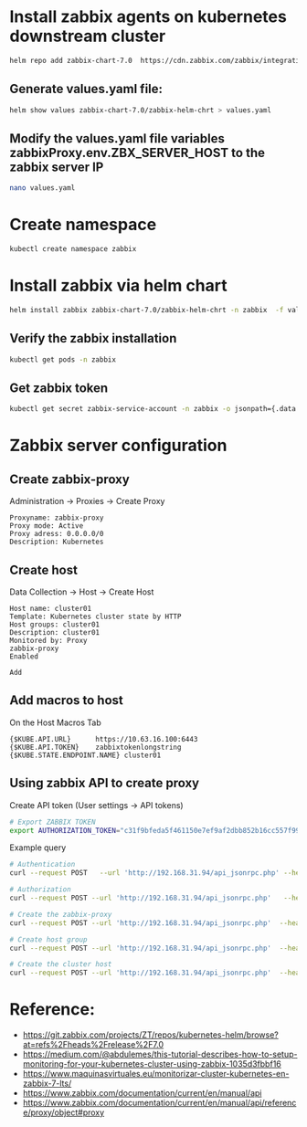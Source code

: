 # Install zabbix agents on kubernetes downstream cluster

```sh
helm repo add zabbix-chart-7.0  https://cdn.zabbix.com/zabbix/integrations/kubernetes-helm/7.0
```

## Generate values.yaml file:
```sh
helm show values zabbix-chart-7.0/zabbix-helm-chrt > values.yaml
```

## Modify the values.yaml file variables zabbixProxy.env.ZBX_SERVER_HOST to the zabbix server IP
```sh
nano values.yaml
```

# Create namespace
```sh
kubectl create namespace zabbix
```
# Install zabbix via helm chart
```sh
helm install zabbix zabbix-chart-7.0/zabbix-helm-chrt -n zabbix  -f values.yaml
```
## Verify the zabbix installation
```sh
kubectl get pods -n zabbix
```

## Get zabbix token
```sh
kubectl get secret zabbix-service-account -n zabbix -o jsonpath={.data.token} | base64 -d
```

# Zabbix server configuration

## Create zabbix-proxy
Administration -> Proxies -> Create Proxy
```
Proxyname: zabbix-proxy
Proxy mode: Active
Proxy adress: 0.0.0.0/0
Description: Kubernetes
```

## Create host
Data Collection -> Host -> Create Host
```
Host name: cluster01
Template: Kubernetes cluster state by HTTP
Host groups: cluster01
Description: cluster01
Monitored by: Proxy
zabbix-proxy
Enabled

Add
```
## Add macros to host
On the Host Macros Tab
```
{$KUBE.API.URL}      https://10.63.16.100:6443
{$KUBE.API.TOKEN}    zabbixtokenlongstring
{$KUBE.STATE.ENDPOINT.NAME} cluster01
```

## Using zabbix API to create proxy
Create API token (User settings -> API tokens)
```sh
# Export ZABBIX TOKEN
export AUTHORIZATION_TOKEN="c31f9bfeda5f461150e7ef9af2dbb852b16cc557f99bacbe1e94f31e2f1c80ae"
```
Example query
```sh
# Authentication
curl --request POST   --url 'http://192.168.31.94/api_jsonrpc.php' --header 'Content-Type: application/json-rpc'  --data '{"jsonrpc":"2.0","method":"user.login","params":{"username":"Admin","password":"zabbix"},"id":1}'

# Authorization
curl --request POST --url 'http://192.168.31.94/api_jsonrpc.php'   --header 'Authorization: Bearer 5245108ef55cc9326829e7acbd20d124'

# Create the zabbix-proxy
curl --request POST --url 'http://192.168.31.94/api_jsonrpc.php'  --header "Authorization: Bearer ${AUTHORIZATION_TOKEN}" --header 'Content-Type: application/json-rpc' --data '{"jsonrpc":"2.0","method":"proxy.create","params":{"name":"zabbix-proxy","operating_mode":"0", "allowed_addresses":"0.0.0.0/0", "description":"kubernetes cluster01 proxy"},"id":1}'

# Create host group
curl --request POST --url 'http://192.168.31.94/api_jsonrpc.php'  --header "Authorization: Bearer ${AUTHORIZATION_TOKEN}" --header 'Content-Type: application/json-rpc' --data '{"jsonrpc":"2.0","method":"hostgroup.create","params":{"name":"cluster01"},"id":1}'

# Create the cluster host
curl --request POST --url 'http://192.168.31.94/api_jsonrpc.php'  --header "Authorization: Bearer ${AUTHORIZATION_TOKEN}" --header 'Content-Type: application/json-rpc' --data '{"jsonrpc":"2.0","method":"host.create","params":{"host":"cluster01","groups":[{"groupid":"22"}], "templates":[{"templateid":"10510"}], "description":"cluster01", "monitored_by":1, "proxyid":"1"},"id":1}'
```



# Reference:
- https://git.zabbix.com/projects/ZT/repos/kubernetes-helm/browse?at=refs%2Fheads%2Frelease%2F7.0
- https://medium.com/@abdulemes/this-tutorial-describes-how-to-setup-monitoring-for-your-kubernetes-cluster-using-zabbix-1035d3fbbf16
- https://www.maquinasvirtuales.eu/monitorizar-cluster-kubernetes-en-zabbix-7-lts/
- https://www.zabbix.com/documentation/current/en/manual/api
- https://www.zabbix.com/documentation/current/en/manual/api/reference/proxy/object#proxy